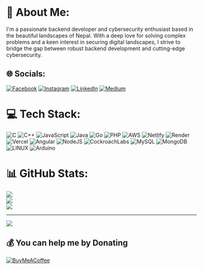 # 💫 About Me:
I'm a passionate backend developer and cybersecurity enthusiast based in the beautiful landscapes of Nepal. With a deep love for solving complex problems and a keen interest in securing digital landscapes, I strive to bridge the gap between robust backend development and cutting-edge cybersecurity.


## 🌐 Socials:
[![Facebook](https://img.shields.io/badge/Facebook-%231877F2.svg?logo=Facebook&logoColor=white)](https://facebook.com/aryan4589) [![Instagram](https://img.shields.io/badge/Instagram-%23E4405F.svg?logo=Instagram&logoColor=white)](https://instagram.com/aryan_shrestha.___) [![LinkedIn](https://img.shields.io/badge/LinkedIn-%230077B5.svg?logo=linkedin&logoColor=white)](https://linkedin.com/in/aryan-shrestha-93361b259) [![Medium](https://img.shields.io/badge/Medium-12100E?logo=medium&logoColor=white)](https://medium.com/@@aryanstha) 

# 💻 Tech Stack:
![C](https://img.shields.io/badge/c-%2300599C.svg?style=flat-square&logo=c&logoColor=white) ![C++](https://img.shields.io/badge/c++-%2300599C.svg?style=flat-square&logo=c%2B%2B&logoColor=white) ![JavaScript](https://img.shields.io/badge/javascript-%23323330.svg?style=flat-square&logo=javascript&logoColor=%23F7DF1E) ![Java](https://img.shields.io/badge/java-%23ED8B00.svg?style=flat-square&logo=openjdk&logoColor=white) ![Go](https://img.shields.io/badge/go-%2300ADD8.svg?style=flat-square&logo=go&logoColor=white) ![PHP](https://img.shields.io/badge/php-%23777BB4.svg?style=flat-square&logo=php&logoColor=white) ![AWS](https://img.shields.io/badge/AWS-%23FF9900.svg?style=flat-square&logo=amazon-aws&logoColor=white) ![Netlify](https://img.shields.io/badge/netlify-%23000000.svg?style=flat-square&logo=netlify&logoColor=#00C7B7) ![Render](https://img.shields.io/badge/Render-%46E3B7.svg?style=flat-square&logo=render&logoColor=white) ![Vercel](https://img.shields.io/badge/vercel-%23000000.svg?style=flat-square&logo=vercel&logoColor=white) ![Angular](https://img.shields.io/badge/angular-%23DD0031.svg?style=flat-square&logo=angular&logoColor=white) ![NodeJS](https://img.shields.io/badge/node.js-6DA55F?style=flat-square&logo=node.js&logoColor=white) ![CockroachLabs](https://img.shields.io/badge/Cockroach%20Labs-6933FF?style=flat-square&logo=Cockroach%20Labs&logoColor=white) ![MySQL](https://img.shields.io/badge/mysql-%2300000f.svg?style=flat-square&logo=mysql&logoColor=white) ![MongoDB](https://img.shields.io/badge/MongoDB-%234ea94b.svg?style=flat-square&logo=mongodb&logoColor=white) ![LINUX](https://img.shields.io/badge/Linux-FCC624?style=flat-square&logo=linux&logoColor=black) ![Arduino](https://img.shields.io/badge/-Arduino-00979D?style=flat-square&logo=Arduino&logoColor=white)
# 📊 GitHub Stats:
![](https://github-readme-stats.vercel.app/api?username=aryanstha&theme=radical&hide_border=true&include_all_commits=true&count_private=false)<br/>
![](https://github-readme-streak-stats.herokuapp.com/?user=aryanstha&theme=radical&hide_border=true)<br/>
![](https://github-readme-stats.vercel.app/api/top-langs/?username=aryanstha&theme=radical&hide_border=true&include_all_commits=true&count_private=false&layout=compact)

---
[![](https://visitcount.itsvg.in/api?id=aryanstha&icon=1&color=1)](https://visitcount.itsvg.in)

  ## 💰 You can help me by Donating
  [![BuyMeACoffee](https://img.shields.io/badge/Buy%20Me%20a%20Coffee-ffdd00?style=for-the-badge&logo=buy-me-a-coffee&logoColor=black)](https://buymeacoffee.com/ajty97921p) 

  
<!-- Proudly created with GPRM ( https://gprm.itsvg.in ) -->
